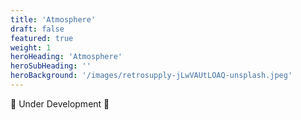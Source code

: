 ```yaml
---
title: 'Atmosphere'
draft: false
featured: true
weight: 1
heroHeading: 'Atmosphere'
heroSubHeading: ''
heroBackground: '/images/retrosupply-jLwVAUtLOAQ-unsplash.jpeg'
---
```


🚧 Under Development 🚧
